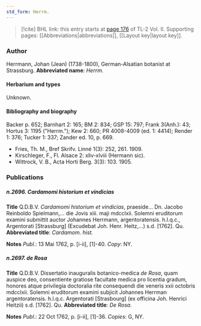 ```yaml
---
std_form: Herrm.
---
```


> [!cite] BHL link: this entry starts at [page 176](https://www.biodiversitylibrary.org/page/33068418) of TL-2 Vol. II.
> Supporting pages: [[Abbreviations|abbreviations]], [[Layout key|layout key]].

### Author

Herrmann, Johan (Jean) (1738-1800), German-Alsatian botanist at Strassburg. 
**Abbreviated name**: *Herrm.*

#### Herbarium and types

Unknown.

#### Bibliography and biography

Backer p. 652; Barnhart 2: 165; BM 2: 834; GSP 15: 797; Frank 3(Anh.): 43; Hortus 3: 1195 ("Herrm."); Kew 2: 660; PR 4008-4009 (ed. 1: 4414); Render 1: 376; Tucker 1: 337; Zander ed. 10, p. 669.
- Fries, Th. M., Bref Skrifv. Linné 1(3): 252, 261. 1909.
- Kirschleger, F., Fl. Alsace 2: xliv-xlviii (Hermann sic).
- Wittrock, V. B., Acta Horti Berg. 3(3): 103. 1905.

### Publications

##### n.2696. Cardamomi historium et vindicias

**Title**
Q.D.B.V. *Cardamomi historium et vindicias*, praeside... Dn. Jacobo Reinboldo Spielmann,... die Jovis xiii. maji mdcclxii. Solemni eruditorum examini submittit auctor Johannes Herrmann, argentoratensis. h.l.q.c., Argentorati \[Strassburg\] (Excudebat Joh. Henr. Heitz,...) s.d. \[1762\]. Qu.
**Abbreviated title**: *Cardamom. hist.*

**Notes**
*Publ*.: 13 Mai 1762, p. \[i-ii\], \[1\]-40. *Copy*: NY.

##### n.2697. de Rosa

**Title**
Q.D.B.V. Dissertatio inauguralis botanico-medica *de Rosa*, quam auspice deo, consentiente gratiose facultate medica pro licentia gradum, honores atque privilegia doctoralia rite consequendi die veneris xxii octobris mdcclxii. Solemni eruditorum examini subjicit Johannes Herrman argentoratensis. h.l.q.c. Argentorati \[Strasbourg\] (ex officina Joh. Henrici Heitzii) s.d. \[1762\]. Qu.
**Abbreviated title**: *De Rosa*.

**Notes**
*Publ*.: 22 Oct 1762, p. \[i-ii\], \[1\]-36. *Copies*: G, NY.

